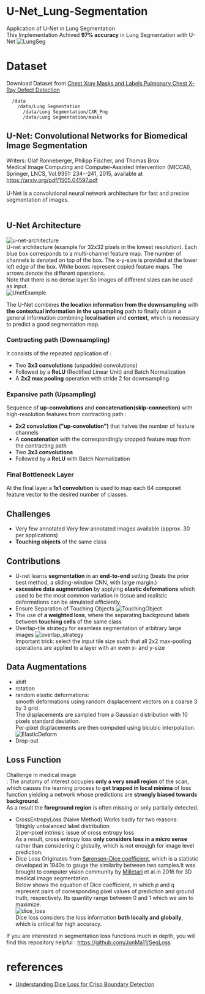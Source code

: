 # U-Net_Lung-Segmentation

Application of U-Net in Lung Segmentation<br>
This Implementation Achived **97% accuracy** in Lung Segmentation with U-Net
![LungSeg](./media/Figure_1.png)
<br>

# Dataset

Download Dataset from [Chest Xray Masks and Labels Pulmonary Chest X-Ray Defect Detection](https://www.kaggle.com/nikhilpandey360/chest-xray-masks-and-labels)

```
  /data
    /data/Lung Segmentation
      /data/Lung Segmentation/CXR_Png
      /data/Lung Segmentation/masks
```

## U-Net: Convolutional Networks for Biomedical Image Segmentation

Writers: Olaf Ronneberger, Philipp Fischer, and Thomas Brox <br>
Medical Image Computing and Computer-Assisted Intervention (MICCAI), Springer, LNCS, Vol.9351: 234--241, 2015, available at https://arxiv.org/pdf/1505.04597.pdf <br>
<br>
U-Net is a convolutional neural network architecture for fast and precise segmentation of images.<br>
<br>

## U-Net Architecture

![u-net-architecture](./media/u-net-architecture.png)<br>
U-net architecture (example for 32x32 pixels in the lowest resolution). Each blue box corresponds to a multi-channel feature map. The number of channels is denoted on top of the box. The x-y-size is provided at the lower left edge of the box. White boxes represent copied feature maps. The arrows denote the different operations.<br>
Note that there is no dense layer.So images of different sizes can be used as input.<br>
![UnetExample](./media/UnetExample.png)

The U-Net combines **the location information from the downsampling** with **the contextual information in the upsampling** path to finally obtain a general information combining **localisation** and **context**, which is necessary to predict a good segmentation map.<br>

### Contracting path (Downsampling)

It consists of the repeated application of :<br>

- Two **3x3 convolutions** (unpadded convolutions)
- Followed by a **ReLU** (Rectified Linear Unit) and Batch Normalization
- A **2x2 max pooling** operation with stride 2 for downsampling.<br>

### Expansive path (Upsampling)

Sequence of **up-convolutions** and **concatenation(skip-connection)** with high-resolution features from contracting path :<br>

- **2x2 convolution ("up-convolution")** that halves the number of feature channels
- A **concatenation** with the correspondingly cropped feature map from the contracting path
- Two **3x3 convolutions**
- Followed by a **ReLU** with Batch Normalization

### Final Bottleneck Layer

At the final layer a **1x1 convolution** is used to map each 64 componet feature vector to the desired number of classes.<br>

## Challenges

- Very few annotated Very few annotated images available (approx. 30 per applications)
- **Touching objects** of the same class<br>

## Contributions

- U-net learns **segmentation** in an **end-to-end** setting (beats the prior best method, a sliding-window CNN, with large margin.)
- **excessive data augmentation** by applying **elastic deformations** which used to be the most common variation in tissue and realistic deformations can be simulated efficiently.
- Ensure Separation of Touching Objects
  ![TouchingObject](./media/TouchObjects.png)
- The use of **a weighted loss**, where the separating background labels between **touching cells** of the same class
- Overlap-tile strategy for seamless segmentation of arbitrary large images
  ![overlap_strategy](./media/Overlap-tile-strategy-for-seamless-segmentation-of-arbitrary-large-images-here.png)
  <br>
  Important trick: select the input tile size such that all 2x2 max-pooling operations are applied to a layer with an even x- and y-size

## Data Augmentations

- shift
- rotation
- random elastic deformations:<br>
  smooth deformations using random displacement vectors on a coarse 3 by 3 grid.<br>
  The displacements are sampled from a Gaussian distribution with 10 pixels standard deviation.<br>
  Per-pixel displacements are then computed using bicubic interpolation.![ElasticDeform](./media/ElasticDeformation.png)
- Drop-out

## Loss Function

Challenge in medical image<br>
: The anatomy of interest occupies **only a very small region** of the scan, which causes the learning process to **get trapped in local minima** of loss function yielding a network whose predictions are **strongly biased towards background**.<br>
As a result the **foreground region** is often missing or only partially detected.<br>

- CrossEntropyLoss (Naive Method)
  Works badly for two reasons:<br>
  1)highly unbalanced label distribution<br>
  2)per-pixel intrinsic issue of cross entropy loss<br>
  As a result, cross entropy loss **only considers loss in a micro sense** rather than considering it globally, which is not enoujgh for image level prediction.<br>
- Dice Loss
  Originates from [Sørensen–Dice coefficient](https://en.wikipedia.org/wiki/S%C3%B8rensen%E2%80%93Dice_coefficient), which is a statistic developed in 1940s to gauge the similarity between two samples.It was brought to computer vision community by [Milletari](https://arxiv.org/pdf/1606.04797.pdf) et al.in 2016 for 3D medical image segmentation.<br>
  Below shows the equation of Dice coefficient, in which _p_ and _q_ represent pairs of corresponding pixel values of prediction and ground truth, respectively. Its quantity range between 0 and 1 which we aim to maximize.<br>
  ![dice_loss](/unet_explanation/Dice_loss.png) <br>
  Dice loss considers the loss information **both locally and globally**, which is critical for high accuracy.

If you are interested in segmentation loss functions much in depth, you will find this repository helpful : https://github.com/JunMa11/SegLoss

# references

- [Understanding Dice Loss for Crisp Boundary Detection](https://towardsdatascience.com/understanding-dice-loss-for-crisp-boundary-detection-bb30c2e5f62b)
